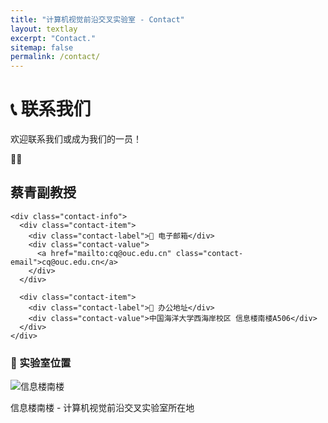 ```yaml
---
title: "计算机视觉前沿交叉实验室 - Contact"
layout: textlay
excerpt: "Contact."
sitemap: false
permalink: /contact/
---
```


<div class="contact-hero">
  <div class="contact-hero-content">
    <h1 class="contact-title">📞 联系我们</h1>
    <p class="contact-subtitle">欢迎联系我们或成为我们的一员！</p>
  </div>
</div>

<div class="contact-section">
  <div class="contact-card">
    <div class="contact-header">
      <div class="contact-icon">👨‍🏫</div>
      <h2 class="contact-name">蔡青副教授</h2>
    </div>
    
    <div class="contact-info">
      <div class="contact-item">
        <div class="contact-label">📧 电子邮箱</div>
        <div class="contact-value">
          <a href="mailto:cq@ouc.edu.cn" class="contact-email">cq@ouc.edu.cn</a>
        </div>
      </div>
      
      <div class="contact-item">
        <div class="contact-label">🏢 办公地址</div>
        <div class="contact-value">中国海洋大学西海岸校区 信息楼南楼A506</div>
      </div>
    </div>
  </div>
  
  <div class="location-card">
    <h3 class="location-title">📍 实验室位置</h3>
    <div class="location-image">
      <img src="{{ site.url }}{{ site.baseurl }}/images/contactpic/xinxinanlou.jpg" alt="信息楼南楼" />
    </div>
    <p class="location-description">信息楼南楼 - 计算机视觉前沿交叉实验室所在地</p>
  </div>
</div>

 


